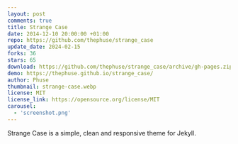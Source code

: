```yaml
---
layout: post
comments: true
title: Strange Case
date: 2014-12-10 20:00:00 +01:00
repo: https://github.com/thephuse/strange_case
update_date: 2024-02-15
forks: 36
stars: 65
download: https://github.com/thephuse/strange_case/archive/gh-pages.zip
demo: https://thephuse.github.io/strange_case/
author: Phuse
thumbnail: strange-case.webp
license: MIT
license_link: https://opensource.org/license/MIT
carousel:
  - 'screenshot.png'
---
```


Strange Case is a simple, clean and responsive theme for Jekyll.

